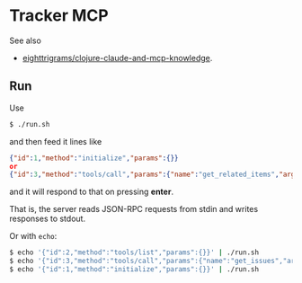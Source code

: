 # Tracker MCP

See also
- [eighttrigrams/clojure-claude-and-mcp-knowledge](https://github.com/eighttrigrams/clojure-claude-and-mcp-knowledge).

## Run

Use

```sh
$ ./run.sh
```

and then feed it lines like

```json
{"id":1,"method":"initialize","params":{}}
or
{"id":3,"method":"tools/call","params":{"name":"get_related_items","arguments":{"selected-context-item-id":"10935", "q":"", "secondary-contexts-items-ids":["11041"]}}}
```

and it will respond to that on pressing **enter**. 

That is, the server reads JSON-RPC requests from stdin and writes responses to stdout.

Or with `echo`:

```sh
$ echo '{"id":2,"method":"tools/list","params":{}}' | ./run.sh
$ echo '{"id":3,"method":"tools/call","params":{"name":"get_issues","arguments":{"q":"Paris"}}}' | ./run.sh
$ echo '{"id":1,"method":"initialize","params":{}}' | ./run.sh
```
